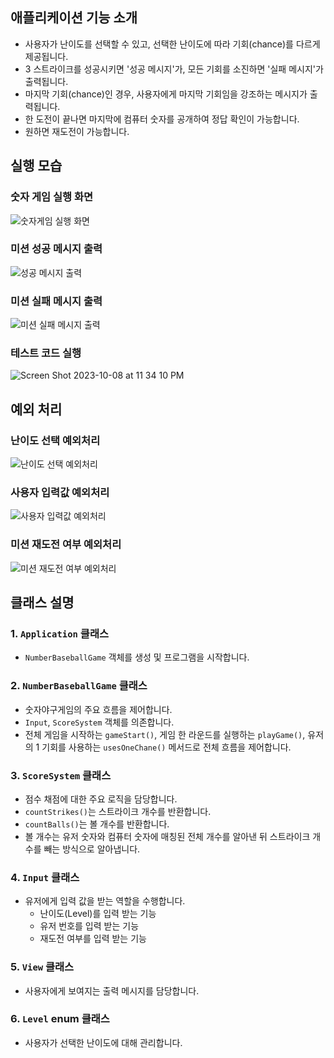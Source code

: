 ## 애플리케이션 기능 소개
- 사용자가 난이도를 선택할 수 있고, 선택한 난이도에 따라 기회(chance)를 다르게 제공됩니다.
- 3 스트라이크를 성공시키면 '성공 메시지'가, 모든 기회를 소진하면 '실패 메시지'가 출력됩니다.
- 마지막 기회(chance)인 경우, 사용자에게 마지막 기회임을 강조하는 메시지가 출력됩니다.
- 한 도전이 끝나면 마지막에 컴퓨터 숫자를 공개하여 정답 확인이 가능합니다.
- 원하면 재도전이 가능합니다.

## 실행 모습
### 숫자 게임 실행 화면
![숫자게임 실행 화면](https://github.com/nextstep-playground-missions-group1/java-baseball-playground/assets/85631282/ee5f03dc-e862-4ff4-8696-bcb214dcd57d)

### 미션 성공 메시지 출력
![성공 메시지 출력](https://github.com/nextstep-playground-missions-group1/java-baseball-playground/assets/85631282/ec6b3d61-e7c6-4897-9b03-17fe98b327fc)

### 미션 실패 메시지 출력
![미션 실패 메시지 출력](https://github.com/nextstep-playground-missions-group1/java-baseball-playground/assets/85631282/bc1782e7-4c89-4d4b-bba3-3ba68920c7e5)

### 테스트 코드 실행
![Screen Shot 2023-10-08 at 11 34 10 PM](https://github.com/nextstep-playground-missions-group1/java-baseball-playground/assets/85631282/2a3f1ff8-6204-46a3-ab27-cf68a1735859)

## 예외 처리
### 난이도 선택 예외처리
![난이도 선택 예외처리](https://github.com/nextstep-playground-missions-group1/java-baseball-playground/assets/85631282/d2c3de52-a992-4247-a3b2-a73062555706)

### 사용자 입력값 예외처리
![사용자 입력값 예외처리](https://github.com/nextstep-playground-missions-group1/java-baseball-playground/assets/85631282/0f9b77bf-f109-44ad-b23a-cf36aa3655d3)

### 미션 재도전 여부 예외처리
![미션 재도전 여부 예외처리](https://github.com/nextstep-playground-missions-group1/java-baseball-playground/assets/85631282/89ba2d4e-8282-48b5-999d-86c34d92669b)

## 클래스 설명
### 1. `Application` 클래스
- `NumberBaseballGame` 객체를 생성 및 프로그램을 시작합니다.
### 2. `NumberBaseballGame` 클래스
- 숫자야구게임의 주요 흐름을 제어합니다.
- `Input`, `ScoreSystem` 객체를 의존합니다.
-  전체 게임을 시작하는 `gameStart()`, 게임 한 라운드를 실행하는 `playGame()`, 유저의 1 기회를 사용하는 `usesOneChane()` 메서드로 전체 흐름을 제어합니다.
### 3. `ScoreSystem` 클래스
- 점수 채점에 대한 주요 로직을 담당합니다.
- `countStrikes()`는 스트라이크 개수를 반환합니다.
- `countBalls()`는 볼 개수를 반환합니다.
- 볼 개수는 유저 숫자와 컴퓨터 숫자에 매칭된 전체 개수를 알아낸 뒤 스트라이크 개수를 빼는 방식으로 알아냅니다.
### 4. `Input` 클래스
- 유저에게 입력 값을 받는 역할을 수행합니다.
  - 난이도(Level)를 입력 받는 기능
  - 유저 번호를 입력 받는 기능
  - 재도전 여부를 입력 받는 기능
### 5. `View` 클래스
- 사용자에게 보여지는 출력 메시지를 담당합니다.
### 6. `Level` enum 클래스
- 사용자가 선택한 난이도에 대해 관리합니다.